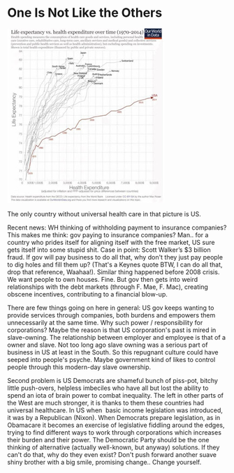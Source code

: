 # One Is Not Like the Others

![](h.jpg)

The only country without universal health care in that picture is US.

Recent news: WH thinking of withholding payment to insurance companies? This makes me think: gov paying to insurance companies? Man.. for a country who prides itself for aligning itself with the free market, US sure gets itself into some stupid shit. Case in point: Scott Walker’s $3 billion fraud. If gov will pay business to do all that, why don't they just pay people to dig holes and fill them up? (That's a Keynes quote BTW, I can do all that, drop that reference, Waahaa!). Similar thing happened before 2008 crisis. We want people to own houses. Fine. But gov then gets into weird relationships with the debt markets (through F. Mae, F. Mac), creating obscene incentives, contributing to a financial blow-up.

There are few things going on here in general: US gov keeps wanting to provide services through companies, both burdens and empowers them unnecessarily at the same time. Why such power / responsibility for corporations? Maybe the reason is that US corporation's past is mired in slave-owning. The relationship between employer and employee is that of a owner and slave. Not too long ago slave owning was a serious part of business in US at least in the South. So this repugnant culture could have seeped into people's psyche. Maybe government kind of likes to control people through this modern-day slave ownership.

Second problem is US Democrats are shameful bunch of piss-pot, bitchy little push-overs, helpless imbeciles who have all but lost the ability to spend an iota of brain power to combat inequality. The left in other parts of the West are much stronger, it is thanks to them these countries had universal healthcare. In US when  basic income legislation was introduced, it was by a Republican (Nixon). When Democrats prepare legislation, as in Obamacare it becomes an exercise of legislative fiddling around the edges, trying to find different ways to work through corporations which increases their burden and their power. The Democratic Party should be the one thinking of alternative (actually well-known, but anyway) solutions. If they can't do that, why do they even exist? Don't push forward another suave shiny brother with a big smile, promising change.. Change yourself.


